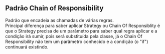 ## Padrão Chain of Responsibility
Padrão que encadeia as chamadas de várias regras.
<br/>
Principal diferença para saber aplicar Strategy ou Chain Of Responsiblity é que o Strategy precisa de um parâmetro para saber qual regra aplicar e a condição irá sumir, pois será substituída pela classe, já o Chain Of Responsibility não tem um parâmetro conhecido e a condição (o "if") continuará existindo.